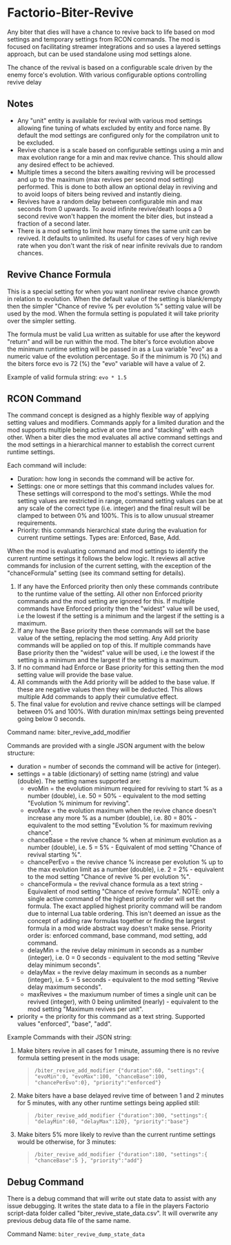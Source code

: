 # Factorio-Biter-Revive

Any biter that dies will have a chance to revive back to life based on mod settings and temporary settings from RCON commands. The mod is focused on facilitating streamer integrations and so uses a layered settings approach, but can be used standalone using mod settings alone.

The chance of the revival is based on a configurable scale driven by the enemy force's evolution. With various configurable options controlling revive delay



Notes
-----

- Any "unit" entity is available for revival with various mod settings allowing fine tuning of whats excluded by entity and force name. By default the mod settings are configured only for the compilatron unit to be excluded.
- Revive chance is a scale based on configurable settings using a min and max evolution range for a min and max revive chance. This should allow any desired effect to be achieved.
- Multiple times a second the biters awaiting reviving will be processed and up to the maximum (max revives per second mod setting) performed. This is done to both allow an optional delay in reviving and to avoid loops of biters being revived and instantly dieing.
- Revives have a random delay between configurable min and max seconds from 0 upwards. To avoid infinite revive/death loops a 0 second revive won't happen the moment the biter dies, but instead a fraction of a second later.
- There is a mod setting to limit how many times the same unit can be revived. It defaults to unlimited. Its useful for cases of very high revive rate when you don't want the risk of near infinite revivals due to random chances.



Revive Chance Formula
---------------------

This is a special setting for when you want nonlinear revive chance growth in relation to evolution. When the default value of the setting is blank/empty then the simpler "Chance of revive % per evolution %" setting value will be used by the mod. When the formula setting is populated it will take priority over the simpler setting.

The formula must be valid Lua written as suitable for use after the keyword "return" and will be run within the mod. The biter's force evolution above the minimum runtime setting will be passed in as a Lua variable "evo" as a numeric value of the evolution percentage. So if the minimum is 70 (%) and the biters force evo is 72 (%) the "evo" variable will have a value of 2.

Example of valid formula string:    `evo * 1.5`



RCON Command
------------

The command concept is designed as a highly flexible way of applying setting values and modifiers. Commands apply for a limited duration and the mod supports multiple being active at one time and "stacking" with each other. When a biter dies the mod evaluates all active command settings and the mod settings in a hierarchical manner to establish the correct current runtime settings.

Each command will include:

- Duration: how long in seconds the command will be active for.
- Settings: one or more settings that this command includes values for. These settings will correspond to the mod's settings. While the mod setting values are restricted in range, command setting values can be at any scale of the correct type (i.e. integer) and the final result will be clamped to between 0% and 100%. This is to allow unusual streamer requirements.
- Priority: this commands hierarchical state during the evaluation for current runtime settings. Types are: Enforced, Base, Add.

When the mod is evaluating command and mod settings to identify the current runtime settings it follows the below logic. It reviews all active commands for inclusion of the current setting, with the exception of the "chanceFormula" setting (see its command setting for details).

1. If any have the Enforced priority then only these commands contribute to the runtime value of the setting. All other non Enforced priority commands and the mod setting are ignored for this. If multiple commands have Enforced priority then the "widest" value will be used, i.e the lowest if the setting is a minimum and the largest if the setting is a maximum.
2. If any have the Base priority then these commands will set the base value of the setting, replacing the mod setting. Any Add priority commands will be applied on top of this. If multiple commands have Base priority then the "widest" value will be used, i.e the lowest if the setting is a minimum and the largest if the setting is a maximum.
3. If no command had Enforce or Base priority for this setting then the mod setting value will provide the base value.
4. All commands with the Add priority will be added to the base value. If these are negative values then they will be deducted. This allows multiple Add commands to apply their cumulative effect.
5. The final value for evolution and revive chance settings will be clamped between 0% and 100%. With duration min/max settings being prevented going below 0 seconds.

Command name: biter_revive_add_modifier

Commands are provided with a single JSON argument with the below structure:

- duration = number of seconds the command will be active for (integer).
- settings = a table (dictionary) of setting name (string) and value (double). The setting names supported are:
  - evoMin = the evolution minimum required for reviving to start % as a number (double), i.e. 50 = 50% - equivalent to the mod setting "Evolution % minimum for reviving".
  - evoMax = the evolution maximum when the revive chance doesn't increase any more % as a number (double), i.e. 80 = 80% - equivalent to the mod setting "Evolution % for maximum reviving chance".
  - chanceBase = the revive chance % when at minimum evolution as a number (double), i.e. 5 = 5% - Equivalent of mod setting "Chance of revival starting %".
  - chancePerEvo = the revive chance % increase per evolution % up to the max evolution limit as a number (double), i.e. 2 = 2% - equivalent to the mod setting "Chance of revive % per evolution %".
  - chanceFormula = the revival chance formula as a text string - Equivalent of mod setting "Chance of revive formula". NOTE: only a single active command of the highest priority order will set the formula. The exact applied highest priority command will be random due to internal Lua table ordering. This isn't deemed an issue as the concept of adding raw formulas together or finding the largest formula in a mod wide abstract way doesn't make sense. Priority order is: enforced command, base command, mod setting, add command.
  - delayMin = the revive delay minimum in seconds as a number (integer), i.e. 0 = 0 seconds - equivalent to the mod setting "Revive delay minimum seconds".
  - delayMax = the revive delay maximum in seconds as a number (integer), i.e. 5 = 5 seconds - equivalent to the mod setting "Revive delay maximum seconds".
  - maxRevives = the maxiumum number of times a single unit can be revived (integer), with 0 being unlimited (nearly) - equivalent to the mod setting "Maximum revives per unit".
- priority = the priority for this command as a text string. Supported values "enforced", "base", "add".

Example Commands with their JSON string:

1. Make biters revive in all cases for 1 minute, assuming there is no revive formula setting present in the mods usage:
   > `/biter_revive_add_modifier {"duration":60, "settings":{ "evoMin":0, "evoMax":100, "chanceBase":100, "chancePerEvo":0}, "priority":"enforced"}`
2. Make biters have a base delayed revive time of between 1 and 2 minutes for 5 minutes, with any other runtime settings being applied still:
   > `/biter_revive_add_modifier {"duration":300, "settings":{ "delayMin":60, "delayMax":120}, "priority":"base"}`
3. Make biters 5% more likely to revive than the current runtime settings would be otherwise, for 3 minutes:
   > `/biter_revive_add_modifier {"duration":180, "settings":{ "chanceBase":5 }, "priority":"add"}`


Debug Command
-------------

There is a debug command that will write out state data to assist with any issue debugging. It writes the state data to a file in the players Factorio script-data folder called "biter_revive_state_data.csv". It will overwrite any previous debug data file of the same name.

Command Name: `biter_revive_dump_state_data`
